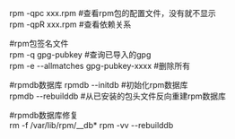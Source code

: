 rpm -qpc xxx.rpm  #查看rpm包的配置文件，没有就不显示  
rpm -qpR xxx.rpm  #查看依赖关系


#rpm包签名文件   
rpm -q gpg-pubkey    #查询已导入的gpg  
rpm -e --allmatches gpg-pubkey-xxxx    #删除所有         

#rpmdb数据库
rpmdb --initdb  #初始化rpm数据库  
rpmdb --rebuilddb #从已安装的包头文件反向重建rpm数据库

#rpmdb数据库修复  
rm -f /var/lib/rpm/__db*
rpm -vv --rebuilddb
